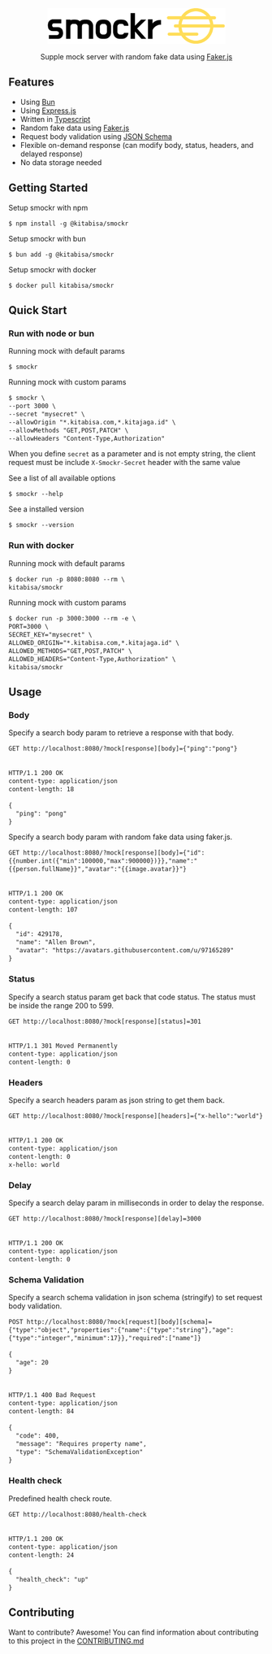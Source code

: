 <p align="center">
  <a href="https://kitabisa.com" target="_blank">
    <picture>
      <source media="(prefers-color-scheme: dark)" srcset="https://raw.githubusercontent.com/kitabisa/smockr/main/.github/assets/logo-dark.svg">
      <source media="(prefers-color-scheme: light)" srcset="https://raw.githubusercontent.com/kitabisa/smockr/main/.github/assets/logo-light.svg">
      <img alt="smockr" src="https://raw.githubusercontent.com/kitabisa/smockr/main/.github/assets/logo-light.svg" width="350" height="70" style="max-width: 100%;">
    </picture>
  </a>
</p>

<p align="center">
  Supple mock server with random fake data using <a href="https://github.com/faker-js/faker">Faker.js</a>
</p>

<!-- <p align="center">
  <a href="https://github.com/kitabisa/cockpit/actions/workflows/deploy-stg-qurban.yaml"><img src="https://github.com/kitabisa/cockpit/actions/workflows/deploy-stg-qurban.yaml/badge.svg" alt="Deploy Stg Qurban" /></a>
  <a href="https://github.com/kitabisa/cockpit/actions/workflows/deploy-stg-corin.yaml"><img src="https://github.com/kitabisa/cockpit/actions/workflows/deploy-stg-corin.yaml/badge.svg" alt="Deploy Stg Corin" /></a>
  <!-- end of badges -->
<!-- </p> -->

<!-- ------ -->

## Features

 * Using [Bun](https://github.com/oven-sh/bun)
 * Using [Express.js](https://github.com/expressjs/express)
 * Written in [Typescript](https://github.com/microsoft/TypeScript)
 * Random fake data using [Faker.js](https://github.com/faker-js/faker)
 * Request body validation using [JSON Schema](https://json-schema.org/learn/miscellaneous-examples)
 * Flexible on-demand response (can modify body, status, headers, and delayed response)
 * No data storage needed

## Getting Started

Setup smockr with npm

```
$ npm install -g @kitabisa/smockr
```

Setup smockr with bun

```
$ bun add -g @kitabisa/smockr
```

Setup smockr with docker

```
$ docker pull kitabisa/smockr
```

## Quick Start

### Run with node or bun

Running mock with default params

```
$ smockr
```

Running mock with custom params

```
$ smockr \
--port 3000 \
--secret "mysecret" \
--allowOrigin "*.kitabisa.com,*.kitajaga.id" \
--allowMethods "GET,POST,PATCH" \
--allowHeaders "Content-Type,Authorization"
```
When you define `secret` as a parameter and is not empty string, the client request must be include `X-Smockr-Secret` header with the same value

See a list of all available options

```
$ smockr --help
```

See a installed version

```
$ smockr --version
```

### Run with docker

Running mock with default params

```
$ docker run -p 8080:8080 --rm \
kitabisa/smockr
```

Running mock with custom params

```
$ docker run -p 3000:3000 --rm -e \
PORT=3000 \
SECRET_KEY="mysecret" \
ALLOWED_ORIGIN="*.kitabisa.com,*.kitajaga.id" \
ALLOWED_METHODS="GET,POST,PATCH" \
ALLOWED_HEADERS="Content-Type,Authorization" \
kitabisa/smockr
```

## Usage

### Body

Specify a search body param to retrieve a response with that body.

```http
GET http://localhost:8080/?mock[response][body]={"ping":"pong"}


HTTP/1.1 200 OK
content-type: application/json
content-length: 18

{
  "ping": "pong"
}
```

Specify a search body param with random fake data using faker.js.

```http
GET http://localhost:8080/?mock[response][body]={"id":{{number.int({"min":100000,"max":900000})}},"name":"{{person.fullName}}","avatar":"{{image.avatar}}"}


HTTP/1.1 200 OK
content-type: application/json
content-length: 107

{
  "id": 429178,
  "name": "Allen Brown",
  "avatar": "https://avatars.githubusercontent.com/u/97165289"
}
```

### Status

Specify a search status param get back that code status. The status must be
inside the range 200 to 599.

```http
GET http://localhost:8080/?mock[response][status]=301


HTTP/1.1 301 Moved Permanently
content-type: application/json
content-length: 0
```

### Headers

Specify a search headers param as json string to get them back.

```http
GET http://localhost:8080/?mock[response][headers]={"x-hello":"world"}


HTTP/1.1 200 OK
content-type: application/json
content-length: 0
x-hello: world
```

### Delay

Specify a search delay param in milliseconds in order to delay the response.

```http
GET http://localhost:8080/?mock[response][delay]=3000


HTTP/1.1 200 OK
content-type: application/json
content-length: 0
```

### Schema Validation

Specify a search schema validation in json schema (stringify) to set request body validation.

```http
POST http://localhost:8080/?mock[request][body][schema]={"type":"object","properties":{"name":{"type":"string"},"age":{"type":"integer","minimum":17}},"required":["name"]}

{
  "age": 20
}


HTTP/1.1 400 Bad Request
content-type: application/json
content-length: 84

{
  "code": 400,
  "message": "Requires property name",
  "type": "SchemaValidationException"
}
```

### Health check

Predefined health check route.

```http
GET http://localhost:8080/health-check


HTTP/1.1 200 OK
content-type: application/json
content-length: 24

{
  "health_check": "up"
}
```

## Contributing

Want to contribute? Awesome! You can find information about contributing to
this project in the [CONTRIBUTING.md](https://github.com/kitabisa/smockr/blob/main/CONTRIBUTING.md)
